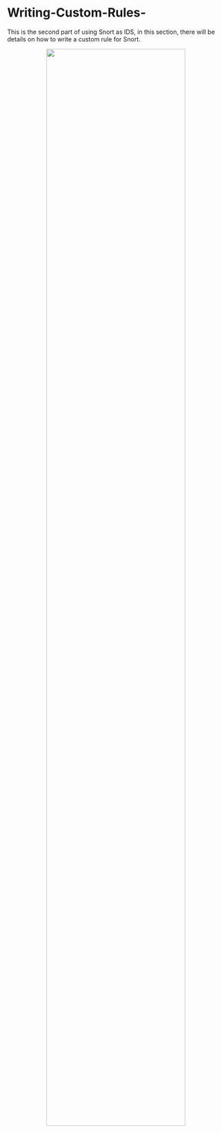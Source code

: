 # Writing-Custom-Rules-
This is the second part of using Snort as IDS, in this section, there will be details on how to write a custom rule for Snort.

<p align="center">
<img src="https://imgur.com/HXJid7u.png" height="80%" width="80%" >
